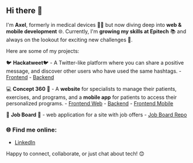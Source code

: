 ## Hi there 👋

I'm **Axel**, formerly in medical devices 👨‍⚕️ but now diving deep into **web & mobile development** 🌐. 
Currently, I'm **growing my skills at Epitech** 📚 and always on the lookout for exciting new challenges 🚀.

Here are some of my projects:

🐦 **Hackatweet**🐦 - A Twitter-like platform where you can share a positive message, and discover other users who have used the same hashtags.
    - [Frontend](https://github.com/axelhuguet33/hackatweet-front)
    - [Backend](https://github.com/axelhuguet33/hackatweet-back)

💻 **Concept 360** 📲 - A **website** for specialists to manage their patients, exercises, and programs, and a **mobile app** for patients to access their personalized programs.
    - [Frontend Web](https://github.com/mrvalbass/concept360-frontend-web)
    - [Backend](https://github.com/mrvalbass/concept360-backend)
    - [Frontend Mobile](https://github.com/mrvalbass/concept360-frontend-mobile)

📰 **Job Board** 📰 - web application for a site with job offers
    - [Job Board Repo](https://github.com/yanamlnk/job-board)

### 🌐 Find me online:
- [LinkedIn](www.linkedin.com/in/axel-huguet)

Happy to connect, collaborate, or just chat about tech! 😊
